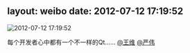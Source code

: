 layout: weibo
date: 2012-07-12 17:19:52
---
<meta name="referrer" content="no-referrer" />

<img src="/images/favicon.ico" style="float: left;"/>2012-07-12 17:19:52

每个开发者心中都有一个不一样的Qt……  <a href="/personal/261344060" class="rra-common-user" target="_blank">@王维</a>  <a href="/personal/222102508" class="rra-common-user" target="_blank">@严伟</a> 

